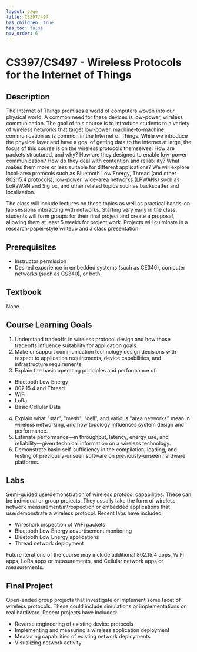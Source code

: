 ```yaml
---
layout: page
title: CS397/497
has_children: true
has_toc: false
nav_order: 6
---
```


# CS397/CS497 - Wireless Protocols for the Internet of Things


## Description

The Internet of Things promises a world of computers woven into our physical world. A common need for these devices is low-power, wireless communication. The goal of this course is to introduce students to a variety of wireless networks that target low-power, machine-to-machine communication as is common in the Internet of Things. While we introduce the physical layer and have a goal of getting data to the internet at large, the focus of this course is on the wireless protocols themselves. How are packets structured, and why? How are they designed to enable low-power communication? How do they deal with contention and reliability? What makes them more or less suitable for different applications? We will explore local-area protocols such as Bluetooth Low Energy, Thread (and other 802.15.4 protocols), low-power, wide-area networks (LPWANs) such as LoRaWAN and Sigfox, and other related topics such as backscatter and localization.

The class will include lectures on these topics as well as practical hands-on lab sessions interacting with networks. Starting very early in the class, students will form groups for their final project and create a proposal, allowing them at least 5 weeks for project work. Projects will culminate in a research-paper-style writeup and a class presentation.


## Prerequisites

 * Instructor permission
 * Desired experience in embedded systems (such as CE346), computer networks (such as CS340), or both.


## Textbook

None.


## Course Learning Goals

 1. Understand tradeoffs in wireless protocol design and how those tradeoffs influence suitability for application goals.
 2. Make or support communication technology design decisions with respect to application requirements, device capabilities, and infrastructure requirements.
 3. Explain the basic operating principles and performance of:
   * Bluetooth Low Energy
   * 802.15.4 and Thread
   * WiFi
   * LoRa
   * Basic Cellular Data
 4. Explain what "star", "mesh", "cell", and various "area networks" mean in wireless networking, and how topology influences system design and performance.
 5. Estimate performance—in throughput, latency, energy use, and reliability—given technical information on a wireless technology.
 6. Demonstrate basic self-sufficiency in the compilation, loading, and testing of previously-unseen software on previously-unseen hardware platforms.


## Labs

Semi-guided use/demonstration of wireless protocol capabilities. These can be
individual or group projects. They usually take the form of wireless network
measurement/introspection or embedded applications that use/demonstrate a
wireless protocol. Recent labs have included:

 * Wireshark inspection of WiFi packets
 * Bluetooth Low Energy advertisement monitoring
 * Bluetooth Low Energy applications
 * Thread network deployment

Future iterations of the course may include additional 802.15.4 apps, WiFi
apps, LoRa apps or measurements, and Cellular network apps or measurements.


## Final Project

Open-ended group projects that investigate or implement some facet of wireless
protocols. These could include simulations or implementations on real hardware.
Recent projects have included:

 * Reverse engineering of existing device protocols
 * Implementing and measuring a wireless application deployment
 * Measuring capabilities of existing network deployments
 * Visualizing network activity


